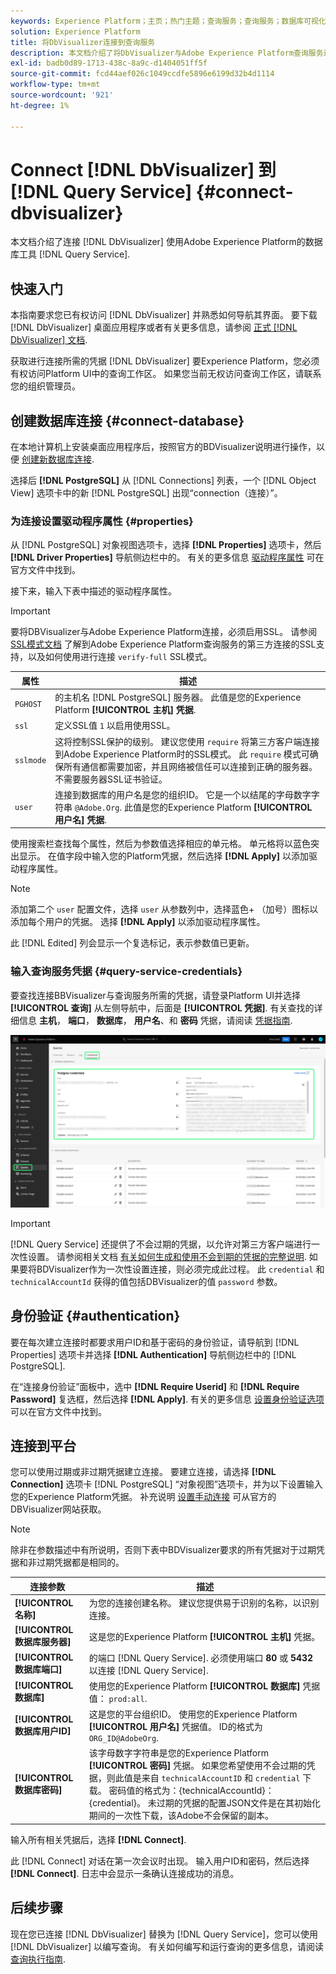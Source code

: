 ```yaml
---
keywords: Experience Platform；主页；热门主题；查询服务；查询服务；数据库可视化工具；数据库可视化工具；连接到查询服务；
solution: Experience Platform
title: 将DbVisualizer连接到查询服务
description: 本文档介绍了将DbVisualizer与Adobe Experience Platform查询服务连接的步骤。
exl-id: badb0d89-1713-438c-8a9c-d1404051ff5f
source-git-commit: fcd44aef026c1049ccdfe5896e6199d32b4d1114
workflow-type: tm+mt
source-wordcount: '921'
ht-degree: 1%

---
```


# Connect [!DNL DbVisualizer] 到 [!DNL Query Service] {#connect-dbvisualizer}

本文档介绍了连接 [!DNL DbVisualizer] 使用Adobe Experience Platform的数据库工具 [!DNL Query Service].

## 快速入门

本指南要求您已有权访问 [!DNL DbVisualizer] 并熟悉如何导航其界面。 要下载 [!DNL DbVisualizer] 桌面应用程序或者有关更多信息，请参阅 [正式 [!DNL DbVisualizer] 文档](https://www.dbvis.com/download/).

获取进行连接所需的凭据 [!DNL  DbVisualizer] 要Experience Platform，您必须有权访问Platform UI中的查询工作区。 如果您当前无权访问查询工作区，请联系您的组织管理员。

## 创建数据库连接 {#connect-database}

在本地计算机上安装桌面应用程序后，按照官方的BDVisualizer说明进行操作，以便 [创建新数据库连接](https://confluence.dbvis.com/display/UG130/Create+a+New+Database+Connection).

选择后 **[!DNL PostgreSQL]** 从 [!DNL Connections] 列表，一个 [!DNL Object View] 选项卡中的新 [!DNL PostgreSQL] 出现“connection（连接）”。

### 为连接设置驱动程序属性 {#properties}

从 [!DNL PostgreSQL] 对象视图选项卡，选择 **[!DNL Properties]** 选项卡，然后 **[!DNL Driver Properties]** 导航侧边栏中的。 有关的更多信息 [驱动程序属性](https://confluence.dbvis.com/display/UG130/Configuring+Connection+Properties#ConfiguringConnectionProperties-DriverProperties) 可在官方文件中找到。

接下来，输入下表中描述的驱动程序属性。

>[!IMPORTANT]
>
>要将DBVisualizer与Adobe Experience Platform连接，必须启用SSL。 请参阅 [SSL模式文档](./ssl-modes.md) 了解到Adobe Experience Platform查询服务的第三方连接的SSL支持，以及如何使用进行连接 `verify-full` SSL模式。

| 属性 | 描述 |
| ------ | ------ |
| `PGHOST` | 的主机名 [!DNL PostgreSQL] 服务器。 此值是您的Experience Platform **[!UICONTROL 主机] 凭据**. |
| `ssl` | 定义SSL值 `1` 以启用使用SSL。 |
| `sslmode` | 这将控制SSL保护的级别。 建议您使用 `require` 将第三方客户端连接到Adobe Experience Platform时的SSL模式。 此 `require` 模式可确保所有通信都需要加密，并且网络被信任可以连接到正确的服务器。 不需要服务器SSL证书验证。 |
| `user` | 连接到数据库的用户名是您的组织ID。 它是一个以结尾的字母数字字符串 `@Adobe.Org`. 此值是您的Experience Platform **[!UICONTROL 用户名] 凭据**. |

使用搜索栏查找每个属性，然后为参数值选择相应的单元格。 单元格将以蓝色突出显示。 在值字段中输入您的Platform凭据，然后选择 **[!DNL Apply]** 以添加驱动程序属性。

>[!NOTE]
>
>添加第二个 `user` 配置文件，选择 `user` 从参数列中，选择蓝色+ （加号）图标以添加每个用户的凭据。 选择 **[!DNL Apply]** 以添加驱动程序属性。

此 [!DNL Edited] 列会显示一个复选标记，表示参数值已更新。

### 输入查询服务凭据 {#query-service-credentials}

要查找连接BBVisualizer与查询服务所需的凭据，请登录Platform UI并选择 **[!UICONTROL 查询]** 从左侧导航中，后面是 **[!UICONTROL 凭据]**. 有关查找的详细信息 **主机**， **端口**， **数据库**， **用户名**、和 **密码** 凭据，请阅读 [凭据指南](../ui/credentials.md).

![“Experience Platform查询”工作区的“凭据”页面中突出显示了凭据和即将过期的凭据。](../images/clients/dbvisualizer/query-service-credentials-page.png)

>[!IMPORTANT]
>
>[!DNL Query Service] 还提供了不会过期的凭据，以允许对第三方客户端进行一次性设置。 请参阅相关文档 [有关如何生成和使用不会到期的凭据的完整说明](../ui/credentials.md#non-expiring-credentials). 如果要将BDVisualizer作为一次性设置连接，则必须完成此过程。 此 `credential` 和 `technicalAccountId` 获得的值包括DBVisualizer的值 `password` 参数。

## 身份验证 {#authentication}

要在每次建立连接时都要求用户ID和基于密码的身份验证，请导航到 [!DNL Properties] 选项卡并选择 **[!DNL Authentication]** 导航侧边栏中的 [!DNL PostgreSQL].

在“连接身份验证”面板中，选中 **[!DNL Require Userid]** 和 **[!DNL Require Password]** 复选框，然后选择 **[!DNL Apply]**. 有关的更多信息 [设置身份验证选项](https://confluence.dbvis.com/display/UG140/Setting+Common+Authentication+Options) 可以在官方文件中找到。

## 连接到平台

您可以使用过期或非过期凭据建立连接。 要建立连接，请选择 **[!DNL Connection]** 选项卡 [!DNL PostgreSQL] “对象视图”选项卡，并为以下设置输入您的Experience Platform凭据。 补充说明 [设置手动连接](https://confluence.dbvis.com/display/UG100/Setting+Up+a+Connection+Manually) 可从官方的DBVisualizer网站获取。

>[!NOTE]
>
>除非在参数描述中有所说明，否则下表中BDVisualizer要求的所有凭据对于过期凭据和非过期凭据都是相同的。

| 连接参数 | 描述 |
|---|---|
| **[!UICONTROL 名称]** | 为您的连接创建名称。 建议您提供易于识别的名称，以识别连接。 |
| **[!UICONTROL 数据库服务器]** | 这是您的Experience Platform **[!UICONTROL 主机]** 凭据。 |
| **[!UICONTROL 数据库端口]** | 的端口 [!DNL Query Service]. 必须使用端口 **80** 或 **5432** 以连接 [!DNL Query Service]. |
| **[!UICONTROL 数据库]** | 使用您的Experience Platform **[!UICONTROL 数据库]** 凭据值： `prod:all`. |
| **[!UICONTROL 数据库用户ID]** | 这是您的平台组织ID。 使用您的Experience Platform **[!UICONTROL 用户名]** 凭据值。 ID的格式为 `ORG_ID@AdobeOrg`. |
| **[!UICONTROL 数据库密码]** | 该字母数字字符串是您的Experience Platform **[!UICONTROL 密码]** 凭据。 如果您希望使用不会过期的凭据，则此值是来自 `technicalAccountID` 和 `credential` 下载。 密码值的格式为：{technicalAccountId}：{credential}。 未过期的凭据的配置JSON文件是在其初始化期间的一次性下载，该Adobe不会保留的副本。 |

输入所有相关凭据后，选择 **[!DNL Connect]**.

此 [!DNL Connect] 对话在第一次会议时出现。 输入用户ID和密码，然后选择 **[!DNL Connect]**. 日志中会显示一条确认连接成功的消息。

## 后续步骤

现在您已连接 [!DNL DbVisualizer] 替换为 [!DNL Query Service]，您可以使用 [!DNL DbVisualizer] 以编写查询。 有关如何编写和运行查询的更多信息，请阅读 [查询执行指南](../best-practices/writing-queries.md).
